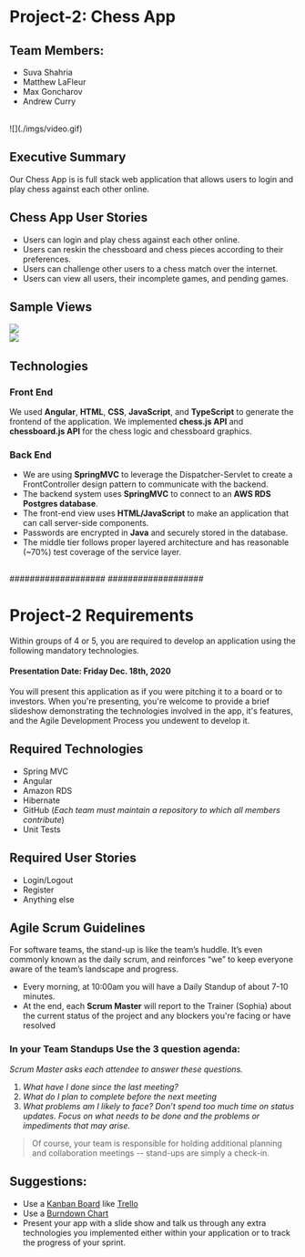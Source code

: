 # Project-2: Chess App 
## Team Members:

* Suva Shahria
* Matthew LaFleur
* Max Goncharov
* Andrew Curry

<br />
![](./imgs/video.gif)

## Executive Summary
Our Chess App is is full stack web application that allows users to login and play chess against each other online.

## Chess App User Stories 
* Users can login and play chess against each other online.
* Users can reskin the chessboard and chess pieces according to their preferences. 
* Users can challenge other users to a chess match over the internet.
* Users can view all users, their incomplete games, and pending games. 

## Sample Views
![](./imgs/view1.png)
<br />
![](./imgs/view2.png)

## Technologies

### Front End
We used **Angular**, **HTML**, **CSS**, **JavaScript**, and **TypeScript** to generate the frontend of the application.
We implemented **chess.js API** and **chessboard.js API** for the chess logic and chessboard graphics. 

### Back End
* We are using **SpringMVC** to leverage the Dispatcher-Servlet to create a FrontController design pattern to communicate with the backend.
* The backend system uses **SpringMVC** to connect to an **AWS RDS Postgres database**. 
* The front-end view uses **HTML/JavaScript** to make an application that can call server-side components. 
* Passwords are encrypted in **Java** and securely stored in the database. 
* The middle tier follows proper layered architecture and has reasonable (~70%) test coverage of the service layer. 


## 


###################
###################

# Project-2 Requirements
Within groups of 4 or 5, you are required to develop an application using the following mandatory technologies.
#### Presentation Date: Friday Dec. 18th, 2020
You will present this application as if you were pitching it to a board or to investors.
When you're presenting, you're welcome to provide a brief slideshow demonstrating the technologies involved in the app, it's features, and the Agile Development Process you undewent to develop it.

## Required Technologies
- Spring MVC
- Angular
- Amazon RDS
- Hibernate
- GitHub (*Each team must maintain a repository to which all members contribute*)
- Unit Tests

## Required User Stories
- Login/Logout
- Register
- Anything else

## Agile Scrum Guidelines
For software teams, the stand-up is like the team’s huddle. It’s even commonly known as the daily scrum, and reinforces “we” to keep everyone aware of the team’s landscape and progress.
- Every morning, at 10:00am you will have a Daily Standup of about 7-10 minutes.
- At the end, each **Scrum Master** will report to the Trainer (Sophia) about the current status of the project and any blockers you're facing or have resolved
### In your Team Standups Use the 3 question agenda:
*Scrum Master asks each attendee to answer these questions.*
  1. *What have I done since the last meeting?*
  2. *What do I plan to complete before the next meeting*
  3. *What problems am I likely to face?*
*Don’t spend too much time on status updates. Focus on what needs to be done and the problems or impediments that may arise.*
> Of course, your team is responsible for holding additional planning and collaboration meetings -- stand-ups are simply a check-in.

## Suggestions:
- Use a [Kanban Board](https://www.atlassian.com/agile/kanban/boards) like [Trello](https://trello.com/?&aceid=&adposition=&adgroup=105703214328&campaign=9843285532&creative=437184392320&device=c&keyword=trello&matchtype=e&network=g&placement=&ds_kids=p53016490704&ds_e=GOOGLE&ds_eid=700000001557344&ds_e1=GOOGLE&gclid=Cj0KCQiA2af-BRDzARIsAIVQUOfgZifIwr-ClvNLXs4m9zn7VFhTU4bXoVdq1iBVe7SNfiXGeVVNKlgaAsHAEALw_wcB&gclsrc=aw.ds)
- Use a [Burndown Chart](http://www.agilenutshell.com/burndown)
- Present your app with a slide show and talk us through any extra technologies you implemented either within your application or to track the progress of your sprint.
